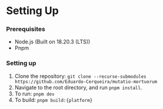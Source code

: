 # Setting Up
### Prerequisites
- Node.js (Built on 18.20.3 (LTS))
- Pnpm

### Setting up
1. Clone the repository: `git clone --recurse-submodules https://github.com/Eduardo-Cerqueira/mutatio-mortuorum`
2. Navigate to the root directory, and run `pnpm install`.
3. To run: `pnpm dev`
4. To build: `pnpm build:{platform}`
